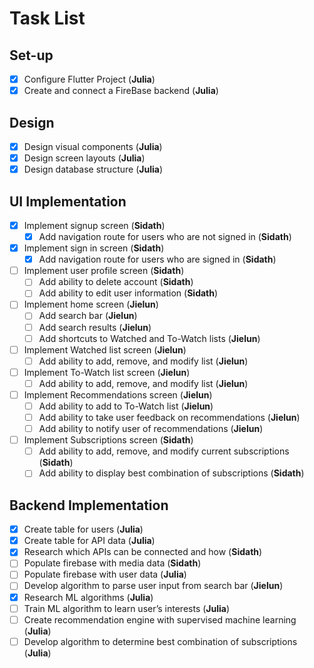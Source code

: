 # Task List

## Set-up
- [x] Configure Flutter Project (**Julia**)
- [x] Create and connect a FireBase backend (**Julia**)

## Design
- [x] Design visual components (**Julia**)
- [x] Design screen layouts (**Julia**)
- [x] Design database structure (**Julia**)

## UI Implementation
- [x] Implement signup screen (**Sidath**)
  - [x] Add navigation route for users who are not signed in (**Sidath**)
- [x] Implement sign in screen (**Sidath**)
  - [x] Add navigation route for users who are signed in (**Sidath**)
- [ ] Implement user profile screen (**Sidath**)
  - [ ] Add ability to delete account (**Sidath**)
  - [ ] Add ability to edit user information (**Sidath**)
- [ ] Implement home screen (**Jielun**)
  - [ ] Add search bar (**Jielun**)
  - [ ] Add search results (**Jielun**)
  - [ ] Add shortcuts to Watched and To-Watch lists (**Jielun**)
- [ ] Implement Watched list screen (**Jielun**)
  - [ ] Add ability to add, remove, and modify list (**Jielun**)
- [ ] Implement To-Watch list screen (**Jielun**)
  - [ ] Add ability to add, remove, and modify list (**Jielun**)
- [ ] Implement Recommendations screen (**Jielun**)
  - [ ] Add ability to add to To-Watch list (**Jielun**)
  - [ ] Add ability to take user feedback on recommendations (**Jielun**)
  - [ ] Add ability to notify user of recommendations (**Jielun**)
- [ ] Implement Subscriptions screen (**Sidath**)
  - [ ] Add ability to add, remove, and modify current subscriptions (**Sidath**)
  - [ ] Add ability to display best combination of subscriptions (**Sidath**)

## Backend Implementation
- [x] Create table for users (**Julia**)
- [x] Create table for API data (**Julia**)
- [x] Research which APIs can be connected and how (**Sidath**)
- [ ] Populate firebase with media data (**Sidath**)
- [ ] Populate firebase with user data (**Julia**)
- [ ] Develop algorithm to parse user input from search bar (**Jielun**)
- [x] Research ML algorithms (**Julia**)
- [ ] Train ML algorithm to learn user’s interests (**Julia**)
- [ ] Create recommendation engine with supervised machine learning (**Julia**)
- [ ] Develop algorithm to determine best combination of subscriptions (**Julia**)
